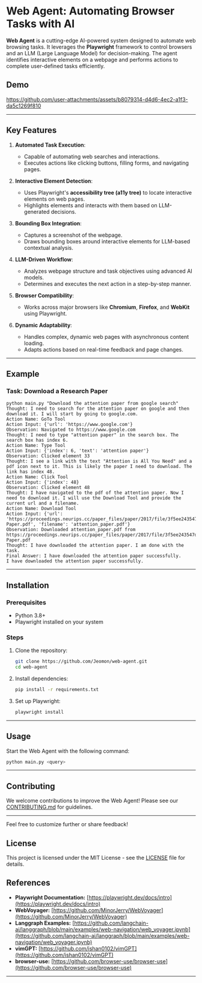 # Web Agent: Automating Browser Tasks with AI

**Web Agent** is a cutting-edge AI-powered system designed to automate web browsing tasks. It leverages the **Playwright** framework to control browsers and an LLM (Large Language Model) for decision-making. The agent identifies interactive elements on a webpage and performs actions to complete user-defined tasks efficiently.

## Demo
https://github.com/user-attachments/assets/b8079314-d4d6-4ec2-a1f3-da5c1269f810

---

## Key Features

1. **Automated Task Execution**: 
   - Capable of automating web searches and interactions.
   - Executes actions like clicking buttons, filling forms, and navigating pages.

2. **Interactive Element Detection**: 
   - Uses Playwright's **accessibility tree (a11y tree)** to locate interactive elements on web pages.
   - Highlights elements and interacts with them based on LLM-generated decisions.

3. **Bounding Box Integration**: 
   - Captures a screenshot of the webpage.
   - Draws bounding boxes around interactive elements for LLM-based contextual analysis.

4. **LLM-Driven Workflow**: 
   - Analyzes webpage structure and task objectives using advanced AI models.
   - Determines and executes the next action in a step-by-step manner.

5. **Browser Compatibility**: 
   - Works across major browsers like **Chromium**, **Firefox**, and **WebKit** using Playwright.

6. **Dynamic Adaptability**: 
   - Handles complex, dynamic web pages with asynchronous content loading.
   - Adapts actions based on real-time feedback and page changes.

---

## Example

### Task: Download a Research Paper

```plaintext
python main.py "Download the attention paper from google search"                          
Thought: I need to search for the attention paper on google and then download it. I will start by going to google.com.
Action Name: GoTo Tool
Action Input: {'url': 'https://www.google.com'}
Observation: Navigated to https://www.google.com
Thought: I need to type "attention paper" in the search box. The search box has index 6.
Action Name: Type Tool
Action Input: {'index': 6, 'text': 'attention paper'}
Observation: Clicked element 33
Thought: I see a link with the text "Attention is All You Need" and a pdf icon next to it. This is likely the paper I need to download. The link has index 48.
Action Name: Click Tool
Action Input: {'index': 48}
Observation: Clicked element 48
Thought: I have navigated to the pdf of the attention paper. Now I need to download it. I will use the Download Tool and provide the current url and a filename.
Action Name: Download Tool
Action Input: {'url': 'https://proceedings.neurips.cc/paper_files/paper/2017/file/3f5ee243547dee91fbd053c1c4a845aa-Paper.pdf', 'filename': 'attention_paper.pdf'}
Observation: Downloaded attention_paper.pdf from https://proceedings.neurips.cc/paper_files/paper/2017/file/3f5ee243547dee91fbd053c1c4a845aa-Paper.pdf
Thought: I have downloaded the attention paper. I am done with the task.
Final Answer: I have downloaded the attention paper successfully.
I have downloaded the attention paper successfully.
```
---

## Installation

### Prerequisites

- Python 3.8+
- Playwright installed on your system

### Steps

1. Clone the repository:
   ```bash
   git clone https://github.com/Jeomon/web-agent.git
   cd web-agent
   ```

2. Install dependencies:
   ```bash
   pip install -r requirements.txt
   ```

3. Set up Playwright:
   ```bash
   playwright install
   ```

---

## Usage

Start the Web Agent with the following command:

```bash
python main.py <query>
```

---

## Contributing

We welcome contributions to improve the Web Agent! Please see our [CONTRIBUTING.md](CONTRIBUTING.md) for guidelines.

---

Feel free to customize further or share feedback!

## License

This project is licensed under the MIT License - see the [LICENSE](LICENSE) file for details.

## References

- **Playwright Documentation:** [https://playwright.dev/docs/intro](https://playwright.dev/docs/intro)
- **WebVoyager:** [https://github.com/MinorJerry/WebVoyager](https://github.com/MinorJerry/WebVoyager)
- **Langgraph Examples:** [https://github.com/langchain-ai/langgraph/blob/main/examples/web-navigation/web_voyager.ipynb](https://github.com/langchain-ai/langgraph/blob/main/examples/web-navigation/web_voyager.ipynb)
- **vimGPT:** [https://github.com/ishan0102/vimGPT](https://github.com/ishan0102/vimGPT)
- **browser-use:** [https://github.com/browser-use/browser-use](https://github.com/browser-use/browser-use)

---